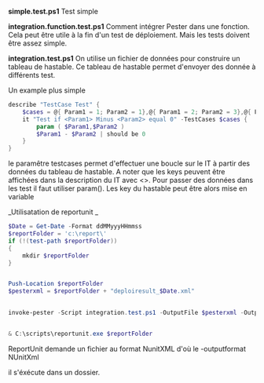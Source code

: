 **simple.test.ps1**
Test simple

**integration.function.test.ps1**
Comment intégrer Pester dans une fonction. Cela peut être utile à la fin d'un test de déploiement. 
Mais les tests doivent être assez simple. 


**integration.test.ps1**
On utilise un fichier de données pour construire un tableau de hastable. 
Ce tableau de hastable permet d'envoyer des donnée à différents test. 

Un example plus simple

```powershell
describe "TestCase Test" {
    $cases = @{ Param1 = 1; Param2 = 1},@{ Param1 = 2; Param2 = 3},@{ Param1 = 2; Param2 = 2}
    it "Test if <Param1> Minus <Param2> equal 0" -TestCases $cases {
        param ( $Param1,$Param2 )
        $Param1 - $Param2 | should be 0
    }
}
```

le paramêtre testcases permet d'effectuer une boucle sur le IT à partir des données du tableau de hastable. 
A noter que les keys peuvent être affichées dans la description du IT avec <>.
Pour passer des données dans les test il faut utiliser param(). Les key du hastable peut être alors mise en variable


_Utilisatation de reportunit _

```powershell
$Date = Get-Date -Format ddMMyyyHHmmss
$reportFolder = 'c:\report\'
if (!(test-path $reportFolder))
{
    mkdir $reportFolder
}


Push-Location $reportFolder
$pesterxml = $reportFolder + "deploiresult_$Date.xml"
 

invoke-pester -Script integration.test.ps1 -OutputFile $pesterxml -OutputFormat NUnitXml


& C:\scripts\reportunit.exe $reportFolder
```

ReportUnit demande un fichier au format NunitXML d'où le -outputformat NUnitXml 

il s'éxécute dans un dossier. 
